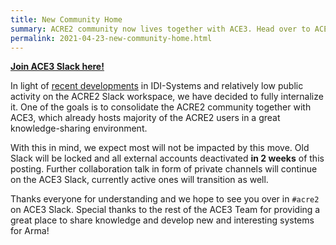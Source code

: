 ```yaml
---
title: New Community Home
summary: ACRE2 community now lives together with ACE3. Head over to ACE3 Slack and join the '#acre2' channel!
permalink: 2021-04-23-new-community-home.html
---
```


[**Join ACE3 Slack here!**](http://slackin.idi-systems.com/)

In light of [recent developments](https://idi-systems.com/news/2021/04/06/us-army-awards-idi-systems.html) in IDI-Systems and relatively low public activity on the ACRE2 Slack workspace, we have decided to fully internalize it. One of the goals is to consolidate the ACRE2 community together with ACE3, which already hosts majority of the ACRE2 users in a great knowledge-sharing environment.

With this in mind, we expect most will not be impacted by this move. Old Slack will be locked and all external accounts deactivated **in 2 weeks** of this posting. Further collaboration talk in form of private channels will continue on the ACE3 Slack, currently active ones will transition as well.

Thanks everyone for understanding and we hope to see you over in `#acre2` on ACE3 Slack. Special thanks to the rest of the ACE3 Team for providing a great place to share knowledge and develop new and interesting systems for Arma!
